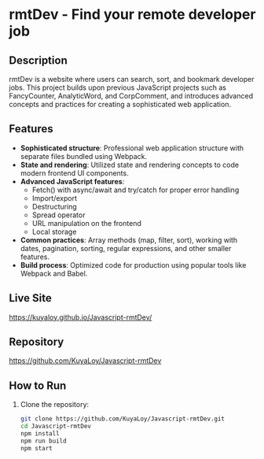 # rmtDev - Find your remote developer job

## Description

rmtDev is a website where users can search, sort, and bookmark developer jobs. This project builds upon previous JavaScript projects such as FancyCounter, AnalyticWord, and CorpComment, and introduces advanced concepts and practices for creating a sophisticated web application.

## Features

- **Sophisticated structure**: Professional web application structure with separate files bundled using Webpack.
- **State and rendering**: Utilized state and rendering concepts to code modern frontend UI components.
- **Advanced JavaScript features**:
  - Fetch() with async/await and try/catch for proper error handling
  - Import/export
  - Destructuring
  - Spread operator
  - URL manipulation on the frontend
  - Local storage
- **Common practices**: Array methods (map, filter, sort), working with dates, pagination, sorting, regular expressions, and other smaller features.
- **Build process**: Optimized code for production using popular tools like Webpack and Babel.

## Live Site

https://kuyaloy.github.io/Javascript-rmtDev/

## Repository

https://github.com/KuyaLoy/Javascript-rmtDev

## How to Run

1. Clone the repository:
   ```sh
   git clone https://github.com/KuyaLoy/Javascript-rmtDev.git
   cd Javascript-rmtDev
   npm install
   npm run build
   npm start
   ```
